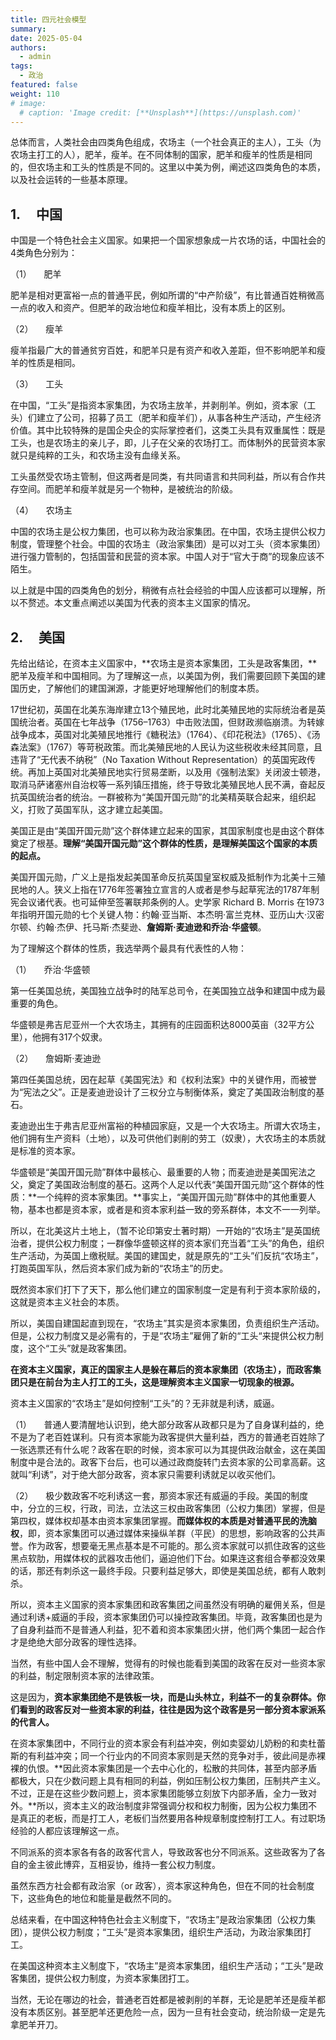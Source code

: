 ```yaml
---
title: 四元社会模型
summary: 
date: 2025-05-04
authors:
  - admin
tags:
  - 政治
featured: false
weight: 110
# image:
  # caption: 'Image credit: [**Unsplash**](https://unsplash.com)'
---
```


总体而言，人类社会由四类角色组成，农场主（一个社会真正的主人），工头（为农场主打工的人），肥羊，瘦羊。在不同体制的国家，肥羊和瘦羊的性质是相同的，但农场主和工头的性质是不同的。这里以中美为例，阐述这四类角色的本质，以及社会运转的一些基本原理。

## 1.     中国

中国是一个特色社会主义国家。如果把一个国家想象成一片农场的话，中国社会的4类角色分别为：

（1）     肥羊

肥羊是相对更富裕一点的普通平民，例如所谓的“中产阶级”，有比普通百姓稍微高一点的收入和资产。但肥羊的政治地位和瘦羊相比，没有本质上的区别。

（2）     瘦羊

瘦羊指最广大的普通贫穷百姓，和肥羊只是有资产和收入差距，但不影响肥羊和瘦羊的性质是相同。

（3）     工头

在中国，“工头”是指资本家集团，为农场主放羊，并剥削羊。例如，资本家（工头）们建立了公司，招募了员工（肥羊和瘦羊们），从事各种生产活动，产生经济价值。其中比较特殊的是国企央企的实际掌控者们，这类工头具有双重属性：既是工头，也是农场主的亲儿子，即，儿子在父亲的农场打工。而体制外的民营资本家就只是纯粹的工头，和农场主没有血缘关系。

工头虽然受农场主管制，但这两者是同类，有共同语言和共同利益，所以有合作共存空间。而肥羊和瘦羊就是另一个物种，是被统治的阶级。

（4）     农场主

中国的农场主是公权力集团，也可以称为政治家集团。在中国，农场主提供公权力制度，管理整个社会。中国的农场主（政治家集团）是可以对工头（资本家集团）进行强力管制的，包括国营和民营的资本家。中国人对于“官大于商”的现象应该不陌生。

以上就是中国的四类角色的划分，稍微有点社会经验的中国人应该都可以理解，所以不赘述。本文重点阐述以美国为代表的资本主义国家的情况。

## 2.     美国

先给出结论，在资本主义国家中，**农场主是资本家集团，工头是政客集团，**肥羊及瘦羊和中国相同。为了理解这一点，以美国为例，我们需要回顾下美国的建国历史，了解他们的建国渊源，才能更好地理解他们的制度本质。

17世纪初，英国在北美东海岸建立13个殖民地，此时北美殖民地的实际统治者是英国统治者。英国在七年战争（1756–1763）中击败法国，但财政濒临崩溃。为转嫁战争成本，英国对北美殖民地推行《糖税法》（1764）、《印花税法》（1765）、《汤森法案》（1767）等苛税政策。而北美殖民地的人民认为这些税收未经其同意，且违背了“无代表不纳税”（No Taxation Without Representation）的英国宪政传统。再加上英国对北美殖民地实行贸易垄断，以及用《强制法案》关闭波士顿港，取消马萨诸塞州自治权等一系列镇压措施，终于导致北美殖民地人民不满，奋起反抗英国统治者的统治。一群被称为“美国开国元勋”的北美精英联合起来，组织起义，打败了英国军队，这才建立起美国。

美国正是由“美国开国元勋”这个群体建立起来的国家，其国家制度也是由这个群体奠定了根基。**理解“美国开国元勋”这个群体的性质，是理解美国这个国家的本质的起点。**

美国开国元勋，广义上是指发起美国革命反抗英国皇室权威及抵制作为北美十三殖民地的人。狭义上指在1776年签署独立宣言的人或者是参与起草宪法的1787年制宪会议诸代表。也可延伸至签署联邦条例的人。史学家 Richard B. Morris 在1973年指明开国元勋的七个关键人物：约翰·亚当斯、本杰明·富兰克林、亚历山大·汉密尔顿、约翰·杰伊、托马斯·杰斐逊、**詹姆斯·麦迪逊和乔治·华盛顿**。

为了理解这个群体的性质，我选举两个最具有代表性的人物：

（1）     乔治·华盛顿

第一任美国总统，美国独立战争时的陆军总司令，在美国独立战争和建国中成为最重要的角色。

华盛顿是弗吉尼亚州一个大农场主，其拥有的庄园面积达8000英亩（32平方公里），他拥有317个奴隶。

（2）     詹姆斯·麦迪逊

第四任美国总统，因在起草《美国宪法》和《权利法案》中的关键作用，而被誉为“宪法之父”。正是麦迪逊设计了三权分立与制衡体系，奠定了美国政治制度的基石。

麦迪逊出生于弗吉尼亚州富裕的种植园家庭，又是一个大农场主。所谓大农场主，他们拥有生产资料（土地），以及可供他们剥削的劳工（奴隶），大农场主的本质就是标准的资本家。

华盛顿是“美国开国元勋”群体中最核心、最重要的人物；而麦迪逊是美国宪法之父，奠定了美国政治制度的基石。这两个人足以代表“美国开国元勋”这个群体的性质：**一个纯粹的资本家集团。**事实上，“美国开国元勋”群体中的其他重要人物，基本也都是资本家，或者是和资本家利益一致的旁系群体，本文不一一列举。

所以，在北美这片土地上，（暂不论印第安土著时期）一开始的“农场主”是英国统治者，提供公权力制度；一群像华盛顿这样的资本家们充当着“工头”的角色，组织生产活动，为英国上缴税赋。美国的建国史，就是原先的“工头”们反抗“农场主”，打跑英国军队，然后资本家们成为新的“农场主”的历史。

既然资本家们打下了天下，那么他们建立的国家制度一定是有利于资本家阶级的，这就是资本主义社会的本质。

所以，美国自建国起直到现在，“农场主”其实是资本家集团，负责组织生产活动。但是，公权力制度又是必需有的，于是“农场主”雇佣了新的“工头“来提供公权力制度，这个“工头”就是政客集团。

**在资本主义国家，真正的国家主人是躲在幕后的资本家集团（农场主），而政客集团只是在前台为主人打工的工头，这是理解资本主义国家一切现象的根源。**

资本主义国家的“农场主”是如何控制“工头”的？无非就是利诱，威逼。

（1）     普通人要清醒地认识到，绝大部分政客从政都只是为了自身谋利益的，绝不是为了老百姓谋利。只有资本家能为政客提供大量利益，西方的普通老百姓除了一张选票还有什么呢？政客在职的时候，资本家可以为其提供政治献金，这在美国制度中是合法的。政客下台后，也可以通过政商旋转门去资本家的公司拿高薪。这就叫“利诱”，对于绝大部分政客，资本家只需要利诱就足以收买他们。

（2）     极少数政客不吃利诱这一套，那资本家还有威逼的手段。美国的制度中，分立的三权，行政，司法，立法这三权由政客集团（公权力集团）掌握，但是第四权，媒体权却基本由资本家集团掌握。**而媒体权的本质是对普通平民的洗脑权**，即，资本家集团可以通过媒体来操纵羊群（平民）的思想，影响政客的公共声誉。作为政客，想要毫无黑点基本是不可能的。那么资本家就可以抓住政客的这些黑点软肋，用媒体权的武器攻击他们，逼迫他们下台。如果连这套组合拳都没效果的话，那还有刺杀这一最终手段。只要利益足够大，即使是美国总统，都有人敢刺杀。

所以，资本主义国家的资本家集团和政客集团之间虽然没有明确的雇佣关系，但是通过利诱+威逼的手段，资本家集团仍可以操控政客集团。毕竟，政客集团也是为了自身利益而不是普通人利益，犯不着和资本家集团火拼，他们两个集团一起合作才是绝绝大部分政客的理性选择。

当然，有些中国人会不理解，觉得有的时候也能看到美国的政客在反对一些资本家的利益，制定限制资本家的法律政策。

这是因为，**资本家集团绝不是铁板一块，而是山头林立，利益不一的复杂群体。你们看到的政客反对一些资本家的利益，往往是因为这个政客是另一部分资本家派系的代言人。**

在资本家集团中，不同行业的资本家会有利益冲突，例如卖婴幼儿奶粉的和卖杜蕾斯的有利益冲突；同一个行业内的不同资本家则是天然的竞争对手，彼此间是赤裸裸的仇恨。**因此资本家集团是一个去中心化的，松散的共同体，甚至内部矛盾都极大，只在少数问题上具有相同的利益，例如压制公权力集团，压制共产主义。不过，正是在这些少数问题上，资本家集团能够立刻放下内部矛盾，全力一致对外。**所以，资本主义的政治制度非常强调分权和权力制衡，因为公权力集团不是真正的老板，而是打工人，老板们当然要用各种规章制度控制打工人。有过职场经验的人都应该理解这一点。

不同派系的资本家各有各的政客代言人，导致政客也分不同派系。这些政客为了各自的金主彼此博弈，互相妥协，维持一套公权力制度。

虽然东西方社会都有政治家（or 政客），资本家这种角色，但在不同的社会制度下，这些角色的地位和能量是截然不同的。

总结来看，在中国这种特色社会主义制度下，“农场主”是政治家集团（公权力集团），提供公权力制度；“工头”是资本家集团，组织生产活动，为政治家集团打工。

在美国这种资本主义制度下，“农场主”是资本家集团，组织生产活动；“工头”是政客集团，提供公权力制度，为资本家集团打工。

当然，无论在哪边的社会，普通老百姓都是被剥削的羊群，无论是肥羊还是瘦羊都没有本质区别。甚至肥羊还更危险一点，因为一旦有社会变动，统治阶级一定是先拿肥羊开刀。
